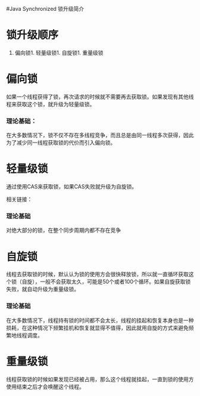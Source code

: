 #Java Synchronized 锁升级简介
# 锁升级顺序
1. 偏向锁1. 轻量级锁1. 自旋锁1. 重量级锁
# 偏向锁

如果一个线程获得了锁，再次请求的时候就不需要再去获取锁。如果发现有其他线程来获取这个锁，就升级为轻量级锁。

### 理论基础：

在大多数情况下，锁不仅不存在多线程竞争，而且总是由同一线程多次获得，因此为了减少同一线程获取锁的代价而引入偏向锁。

# 轻量级锁

通过使用CAS来获取锁，如果CAS失败就升级为自旋锁。

>  
 相关链接： 


### 理论基础

对绝大部分的锁，在整个同步周期内都不存在竞争

# 自旋锁

线程去获取锁的时候，默认认为锁的使用方会很快释放锁，所以就一直循环获取这个锁（自旋），一般不会获取太久，可能是50个或者100个循环。如果自旋获取锁失败，就自动升级为重量级锁。

### 理论基础

在大多数情况下，线程持有锁的时间都不会太长，线程的挂起和恢复本身也是一种损耗，在这种情况下频繁挂机和恢复就显得不值得，因此就用自旋的方式来避免频繁地线程调度。

# 重量级锁

线程获取锁的时候如果发现已经被占用，那么这个线程就挂起，一直到锁的使用方使用结束之后才会唤醒这个线程。